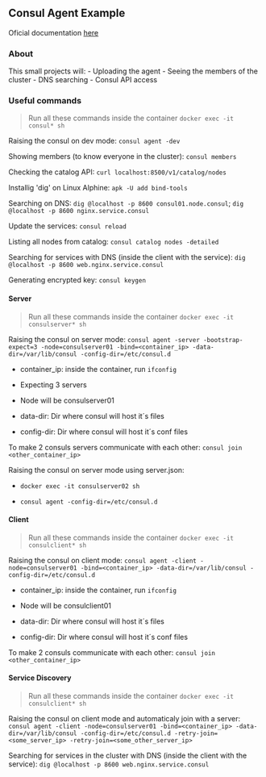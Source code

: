 ## Consul Agent Example

Oficial documentation [here](https://www.consul.io/docs/agent)

### About
This small projects will:
    - Uploading the agent
    - Seeing the members of the cluster
    - DNS searching
    - Consul API access

### Useful commands
> Run all these commands inside the container `docker exec -it consul* sh`

Raising the consul on dev mode: `consul agent -dev`

Showing members (to know everyone in the cluster): `consul members` 

Checking the catalog API: `curl localhost:8500/v1/catalog/nodes`

Installig 'dig' on Linux Alphine: `apk -U add bind-tools`

Searching on DNS: `dig @localhost -p 8600 consul01.node.consul`; `dig @localhost -p 8600 nginx.service.consul`

Update the services: `consul reload`

Listing all nodes from catalog: `consul catalog nodes -detailed`

Searching for services with DNS (inside the client with the service): `dig @localhost -p 8600 web.nginx.service.consul`

Generating encrypted key: `consul keygen`

#### Server
> Run all these commands inside the container `docker exec -it consulserver* sh`

Raising the consul on server mode: `consul agent -server -bootstrap-expect=3 -node=consulserver01 -bind=<container_ip> -data-dir=/var/lib/consul -config-dir=/etc/consul.d`

- container_ip: inside the container, run `ifconfig`

- Expecting 3 servers

- Node will be consulserver01

- data-dir: Dir where consul will host it´s files

- config-dir: Dir where consul will host it´s conf files

To make 2 consuls servers communicate with each other: `consul join <other_container_ip>` 

Raising the consul on server mode using server.json:
- `docker exec -it consulserver02 sh`

- `consul agent -config-dir=/etc/consul.d`

#### Client
> Run all these commands inside the container `docker exec -it consulclient* sh`

Raising the consul on client mode: `consul agent -client -node=consulserver01 -bind=<container_ip> -data-dir=/var/lib/consul -config-dir=/etc/consul.d`
- container_ip: inside the container, run `ifconfig`

- Node will be consulclient01

- data-dir: Dir where consul will host it´s files

- config-dir: Dir where consul will host it´s conf files

To make 2 consuls communicate with each other: `consul join <other_container_ip>`

#### Service Discovery
> Run all these commands inside the container `docker exec -it consulclient* sh`

Raising the consul on client mode and automaticaly join with a server: `consul agent -client -node=consulserver01 -bind=<container_ip> -data-dir=/var/lib/consul -config-dir=/etc/consul.d -retry-join=<some_server_ip> -retry-join=<some_other_server_ip>`

Searching for services in the cluster with DNS (inside the client with the service): `dig @localhost -p 8600 web.nginx.service.consul`